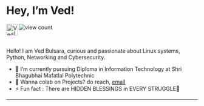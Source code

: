 <!-- *vedbulsara04/vedbulsara04* is a ✨ special ✨ repository because its `README.md` (this file) appears on your GitHub profile.-->

<h1> Hey, I’m Ved!</h1>
  
<a href="https://www.linkedin.com/in/ved-bulsara-294637225/">
  <img align="left" alt="Ved| LinkedIN" width="30" src="https://raw.githubusercontent.com/peterthehan/peterthehan/master/assets/linkedin.svg" />
</a>

<!--Profile view counter-->
![view count](https://komarev.com/ghpvc/?username=vedbulsara04&color=blueviolet)

<br>

Hello! I am Ved Bulsara, curious and passionate about Linux systems, Python, Networking and Cybersecurity.

<ul>
<li> 🌱 I’m currently pursuing Diploma in Information Technology at Shri Bhagubhai Mafatlal Polytechnic </li>
<li> 💼 Wanna colab on Projects? do reach, <a href="mailto:vedbulsara7@yahoo.com">email</a></li>
<li> ⚡ Fun fact : There are HIDDEN BLESSINGS in EVERY STRUGGLE💫</li>
</ul>

  <hr>
</a>
